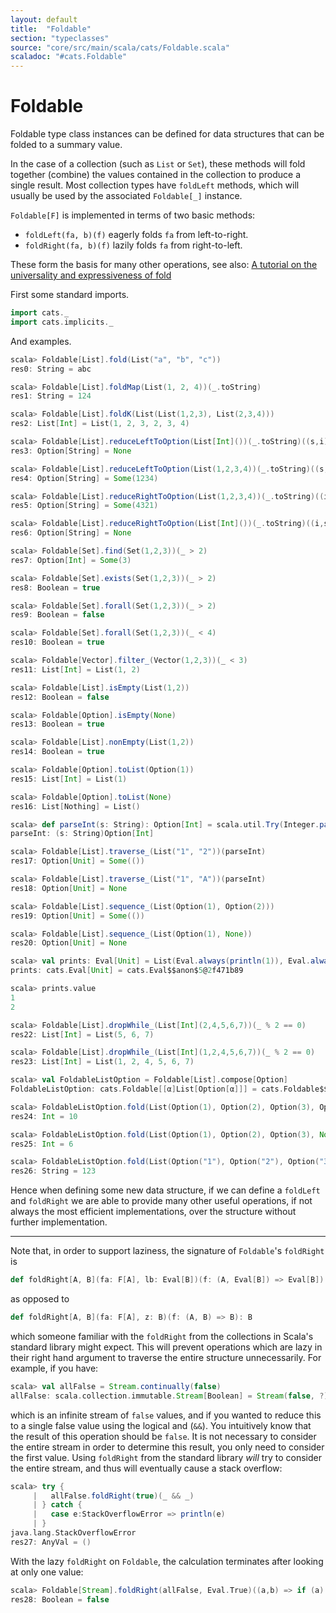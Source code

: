 ```yaml
---
layout: default
title:  "Foldable"
section: "typeclasses"
source: "core/src/main/scala/cats/Foldable.scala"
scaladoc: "#cats.Foldable"
---
```

# Foldable

Foldable type class instances can be defined for data structures that can be 
folded to a summary value.

In the case of a collection (such as `List` or `Set`), these methods will fold 
together (combine) the values contained in the collection to produce a single 
result. Most collection types have `foldLeft` methods, which will usually be 
used by the associated `Foldable[_]` instance.

`Foldable[F]` is implemented in terms of two basic methods:

 - `foldLeft(fa, b)(f)` eagerly folds `fa` from left-to-right.
 - `foldRight(fa, b)(f)` lazily folds `fa` from right-to-left.
 
These form the basis for many other operations, see also: 
[A tutorial on the universality and expressiveness of fold](http://www.cs.nott.ac.uk/~gmh/fold.pdf)

First some standard imports.

```scala
import cats._
import cats.implicits._
```

And examples.

```scala
scala> Foldable[List].fold(List("a", "b", "c"))
res0: String = abc

scala> Foldable[List].foldMap(List(1, 2, 4))(_.toString)
res1: String = 124

scala> Foldable[List].foldK(List(List(1,2,3), List(2,3,4)))
res2: List[Int] = List(1, 2, 3, 2, 3, 4)

scala> Foldable[List].reduceLeftToOption(List[Int]())(_.toString)((s,i) => s + i)
res3: Option[String] = None

scala> Foldable[List].reduceLeftToOption(List(1,2,3,4))(_.toString)((s,i) => s + i)
res4: Option[String] = Some(1234)

scala> Foldable[List].reduceRightToOption(List(1,2,3,4))(_.toString)((i,s) => Later(s.value + i)).value
res5: Option[String] = Some(4321)

scala> Foldable[List].reduceRightToOption(List[Int]())(_.toString)((i,s) => Later(s.value + i)).value
res6: Option[String] = None

scala> Foldable[Set].find(Set(1,2,3))(_ > 2)
res7: Option[Int] = Some(3)

scala> Foldable[Set].exists(Set(1,2,3))(_ > 2)
res8: Boolean = true

scala> Foldable[Set].forall(Set(1,2,3))(_ > 2)
res9: Boolean = false

scala> Foldable[Set].forall(Set(1,2,3))(_ < 4)
res10: Boolean = true

scala> Foldable[Vector].filter_(Vector(1,2,3))(_ < 3)
res11: List[Int] = List(1, 2)

scala> Foldable[List].isEmpty(List(1,2))
res12: Boolean = false

scala> Foldable[Option].isEmpty(None)
res13: Boolean = true

scala> Foldable[List].nonEmpty(List(1,2))
res14: Boolean = true

scala> Foldable[Option].toList(Option(1))
res15: List[Int] = List(1)

scala> Foldable[Option].toList(None)
res16: List[Nothing] = List()

scala> def parseInt(s: String): Option[Int] = scala.util.Try(Integer.parseInt(s)).toOption
parseInt: (s: String)Option[Int]

scala> Foldable[List].traverse_(List("1", "2"))(parseInt)
res17: Option[Unit] = Some(())

scala> Foldable[List].traverse_(List("1", "A"))(parseInt)
res18: Option[Unit] = None

scala> Foldable[List].sequence_(List(Option(1), Option(2)))
res19: Option[Unit] = Some(())

scala> Foldable[List].sequence_(List(Option(1), None))
res20: Option[Unit] = None

scala> val prints: Eval[Unit] = List(Eval.always(println(1)), Eval.always(println(2))).sequence_
prints: cats.Eval[Unit] = cats.Eval$$anon$5@2f471b89

scala> prints.value
1
2

scala> Foldable[List].dropWhile_(List[Int](2,4,5,6,7))(_ % 2 == 0)
res22: List[Int] = List(5, 6, 7)

scala> Foldable[List].dropWhile_(List[Int](1,2,4,5,6,7))(_ % 2 == 0)
res23: List[Int] = List(1, 2, 4, 5, 6, 7)

scala> val FoldableListOption = Foldable[List].compose[Option]
FoldableListOption: cats.Foldable[[α]List[Option[α]]] = cats.Foldable$$anon$1@3dc63940

scala> FoldableListOption.fold(List(Option(1), Option(2), Option(3), Option(4)))
res24: Int = 10

scala> FoldableListOption.fold(List(Option(1), Option(2), Option(3), None))
res25: Int = 6

scala> FoldableListOption.fold(List(Option("1"), Option("2"), Option("3"), None))
res26: String = 123
```

Hence when defining some new data structure, if we can define a `foldLeft` and
`foldRight` we are able to provide many other useful operations, if not always
 the most efficient implementations, over the structure without further 
 implementation.
 
-------------------------------------------------------------------------------
 
Note that, in order to support laziness, the signature of `Foldable`'s 
`foldRight` is 

```scala
def foldRight[A, B](fa: F[A], lb: Eval[B])(f: (A, Eval[B]) => Eval[B]): Eval[B]
```

as opposed to
 
```scala
def foldRight[A, B](fa: F[A], z: B)(f: (A, B) => B): B
```
 
which someone familiar with the `foldRight` from the collections in
Scala's standard library might expect. This will prevent operations
which are lazy in their right hand argument to traverse the entire
structure unnecessarily. For example, if you have:

```scala
scala> val allFalse = Stream.continually(false)
allFalse: scala.collection.immutable.Stream[Boolean] = Stream(false, ?)
```

which is an infinite stream of `false` values, and if you wanted to
reduce this to a single false value using the logical and (`&&`). You
intuitively know that the result of this operation should be
`false`. It is not necessary to consider the entire stream in order to
determine this result, you only need to consider the first
value. Using `foldRight` from the standard library *will* try to
consider the entire stream, and thus will eventually cause a stack
overflow:

```scala
scala> try {
     |   allFalse.foldRight(true)(_ && _)
     | } catch {
     |   case e:StackOverflowError => println(e)
     | }
java.lang.StackOverflowError
res27: AnyVal = ()
```

With the lazy `foldRight` on `Foldable`, the calculation terminates
after looking at only one value:

```scala
scala> Foldable[Stream].foldRight(allFalse, Eval.True)((a,b) => if (a) b else Eval.now(false)).value
res28: Boolean = false
```
